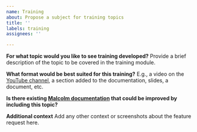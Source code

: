 ```yaml
---
name: Training
about: Propose a subject for training topics
title: ''
labels: training
assignees: ''

---
```


**For what topic would you like to see training developed?**
Provide a brief description of the topic to be covered in the training module.

**What format would be best suited for this training?**
E.g., a video on the [YouTube channel](https://www.youtube.com/c/MalcolmNetworkTrafficAnalysisToolSuite), a section added to the documentation, slides, a document, etc.

**Is there existing [Malcolm documentation](https://idaholab.github.io/Malcolm/) that could be improved by including this topic?**

**Additional context**
Add any other context or screenshots about the feature request here.
